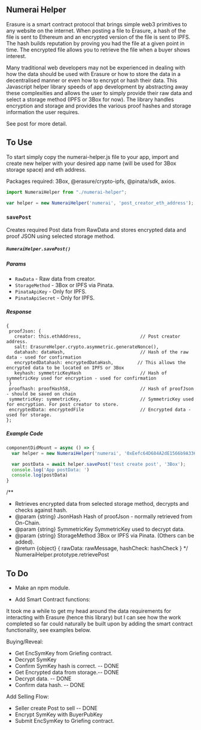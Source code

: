 
## Numerai Helper

Erasure is a smart contract protocol that brings simple web3 primitives to any website on the internet. When posting a file to Erasure, a hash of the file is sent to Ethereum and an encrypted version of the file is sent to IPFS. The hash builds reputation by proving you had the file at a given point in time. The encrypted file allows you to retrieve the file when a buyer shows interest.

Many traditional web developers may not be experienced in dealing with how the data should be used with Erasure or how to store the data in a decentralised manner or even how to encrypt or hash their data. This Javascript helper library speeds of app development by abstracting away these complexities and allows the user to simply provide their raw data and select a storage method (IPFS or 3Box for now). The library handles encryption and storage and provides the various proof hashes and storage information the user requires.

See post for more detail.

## To Use

To start simply copy the numerai-helper.js file to your app, import and create new helper with your desired app name (will be used for 3Box storage space) and eth address.

Packages required: 3Box, @erasure/crypto-ipfs, @pinata/sdk, axios.

```javascript
import NumeraiHelper from "./numerai-helper";

var helper = new NumeraiHelper('numerai', 'post_creator_eth_address');
```

### `savePost`

Creates required Post data from RawData and stores encrypted data and proof JSON using selected storage method.

##### `NumeraiHelper.savePost()`
##### Params
* `RawData` - Raw data from creator.
* `StorageMethod` - 3Box or IPFS via Pinata.
* `PinataApiKey` - Only for IPFS.
* `PinataApiSecret` - Only for IPFS.

##### Response
```
{
 proofJson: {
   creator: this.ethAddress,                      // Post creator address.
   salt: ErasureHelper.crypto.asymmetric.generateNonce(),
   datahash: dataHash,                            // Hash of the raw data - used for confirmation
   encryptedDatahash: encryptedDataHash,         // This allows the encrypted data to be located on IPFS or 3Box
   keyhash: symmetricKeyHash                      // Hash of symmetricKey used for encryption - used for confirmation
 }
 proofhash: proofHash58,                          // Hash of proofJson - should be saved on chain
 symmetricKey: symmetricKey,                      // SymmetricKey used for encryption. For post creator to store.
 encryptedData: encryptedFile                     // Encrypted data - used for storage.
};
```
##### Example Code
```javascript
componentDidMount = async () => {
  var helper = new NumeraiHelper('numerai', '0xEefc64D684A2dE1566b9A3368150cC882aA0B683');

  var postData = await helper.savePost('test create post', '3Box');
  console.log('App postData: ')
  console.log(postData)
}
```



 /**
  * Retrieves encrypted data from selected storage method, decrypts and checks against hash.
  * @param {string} JsonHash Hash of proofJson - normally retrieved from On-Chain.
  * @param {string} SymmetricKey SymmetricKey used to decrypt data.
  * @param {string} StorageMethod 3Box or IPFS via Pinata. (Others can be added).
  * @return {object} { rawData: rawMessage, hashCheck: hashCheck }
  */
 NumeraiHelper.prototype.retrievePost


## To Do

* Make an npm module.

* Add Smart Contract functions:

It took me a while to get my head around the data requirements for interacting with Erasure (hence this library) but I can see how the work completed so far could naturally be built upon by adding the smart contract functionality, see examples below.

Buying/Reveal:
* Get EncSymKey from Griefing contract.
* Decrypt SymKey
* Confirm SymKey hash is correct. -- DONE
* Get Encrypted data from storage.-- DONE
* Decrypt data.                   -- DONE
* Confirm data hash.              -- DONE

Add Selling Flow:
* Seller create Post to sell -- DONE
* Encrypt SymKey with BuyerPubKey
* Submit EncSymKey to Griefing contract.
